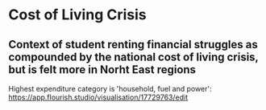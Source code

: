 # Cost of Living Crisis
## Context of student renting financial struggles as compounded by the national cost of living crisis, but is felt more in Norht East regions
Highest expenditure category is 'household, fuel and power': https://app.flourish.studio/visualisation/17729763/edit 

